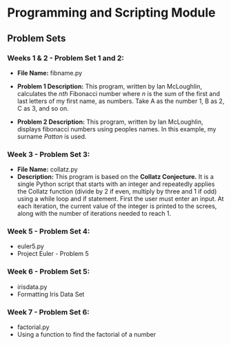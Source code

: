 # Programming and Scripting Module
## Problem Sets 

### Weeks 1 & 2 - Problem Set 1 and 2: 
- **File Name:** fibname.py
- **Problem 1 Description:** This program, written by Ian McLoughlin, calculates the *nth* Fibonacci number where *n* is the sum of the first and last letters of my first name, as numbers. Take A as the number 1, B as 2, C as 3, and so on.
   
- **Problem 2 Description:** This program, written by Ian McLoughlin, displays fibonacci numbers using peoples names. In this example, my surname *Patton* is used.

### Week 3 - Problem Set 3: 
- **File Name:** collatz.py
- **Description:** This program is based on the **Collatz Conjecture.** It is a single Python script that starts with an integer and repeatedly applies the Collatz function (divide by 2 if even, multiply by three and 1 if odd) using a while loop and if statement. First the user must enter an input. At each iteration, the current value of the integer  is printed to the screes, along with the number of iterations needed to reach 1.  

### Week 5 - Problem Set 4:
- euler5.py 
- Project Euler - Problem 5

### Week 6 - Problem Set 5:
- irisdata.py
- Formatting Iris Data Set

### Week 7 - Problem Set 6:
- factorial.py
- Using a function to find the factorial of a number 

